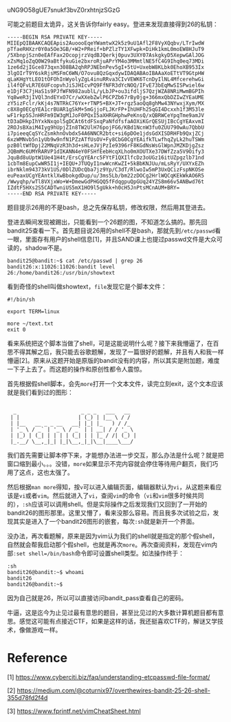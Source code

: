 uNG9O58gUE7snukf3bvZ0rxhtnjzSGzG

可能之前题目太诡异，这关告诉你fairly easy。登进来发现直接得到26的私钥：
```
-----BEGIN RSA PRIVATE KEY-----
MIIEpQIBAAKCAQEApis2AuoooEqeYWamtwX2k5z9uU1Afl2F8VyXQqbv/LTrIwdW
pTfaeRHXzr0Y0a5Oe3GB/+W2+PReif+bPZlzTY1XFwpk+DiHk1kmL0moEW8HJuT9
/5XbnpjSzn0eEAfFax2OcopjrzVqdBJQerkj0puv3UXY07AskgkyD5XepwGAlJOG
xZsMq1oZqQ0W29aBtfykuGie2bxroRjuAPrYM4o3MMmtlNE5fC4G9Ihq0eq73MDi
1ze6d2jIGce873qxn308BA2qhRPJNEbnPev5gI+5tU+UxebW8KLbk0EhoXB953Ix
3lgOIrT9Y6skRjsMSFmC6WN/O7ovu8QzGqxdywIDAQABAoIBAAaXoETtVT9GtpHW
qLaKHgYtLEO1tOFOhInWyolyZgL4inuRRva3CIvVEWK6TcnDyIlNL4MfcerehwGi
il4fQFvLR7E6UFcopvhJiSJHIcvPQ9FfNFR3dYcNOQ/IFvE73bEqMwSISPwiel6w
e1DjF3C7jHaS1s9PJfWFN982aublL/yLbJP+ou3ifdljS7QzjWZA8NRiMwmBGPIh
Yq8weR3jIVQl3ndEYxO7Cr/wXXebZwlP6CPZb67rBy0jg+366mxQbDZIwZYEaUME
zY5izFclr/kKj4s7NTRkC76Yx+rTNP5+BX+JT+rgz5aoQq8ghMw43NYwxjXym/MX
c8X8g0ECgYEA1crBUAR1gSkM+5mGjjoFLJKrFP+IhUHFh25qGI4Dcxxh1f3M53le
wF1rkp5SJnHRFm9IW3gM1JoF0PQxI5aXHRGHphwPeKnsQ/xQBRWCeYpqTme9amJV
tD3aDHkpIhYxkNxqol5gDCAt6tdFSxqPaNfdfsfaAOXiKGrQESUjIBcCgYEAxvmI
2ROJsBXaiM4Iyg9hUpjZIn8TW2UlH76pojFG6/KBd1NcnW3fu0ZUU790wAu7QbbU
i7pieeqCqSYcZsmkhnOvbdx54A6NNCR2btc+si6pDOe1jdsGdXISDRHFb9QxjZCj
6xzWMNvb5n1yUb9w9nfN1PZzATfUsOV+Fy8CbG0CgYEAifkTLwfhqZyLk2huTSWm
pzB0ltWfDpj22MNqVzR3h3d+sHLeJVjPzIe9396rF8KGdNsWsGlWpnJMZKDjgZsz
JQBmMc6UMYRARVP1dIKANN4eY0FSHfEebHcqXLho0mXOUTXe37DWfZza5V9Oify3
JquBd8uUptW1Ue41H4t/ErsCgYEArc5FYtF1QXIlfcDz3oUGz16itUZpgzlb71nd
1cbTm8EupCwWR5I1j+IEQU+JTUQyI1nwWcnKwZI+5kBbKNJUu/mLsRyY/UXYxEZh
ibrNklm94373kV1US/0DlZUDcQba7jz9Yp/C3dT/RlwoIw5mP3UxQCizFspNKOSe
euPeaxUCgYEAntklXwBbokgdDup/u/3ms5Lb/bm22zDOCg2HrlWQCqKEkWkAO6R5
/Wwyqhp/wTl8VXjxWo+W+DmewGdPHGQQ5fFdqgpuQpGUq24YZS8m66v5ANBwd76t
IZdtF5HXs2S5CADTwniUS5mX1HO9l5gUkk+h0cH5JnPtsMCnAUM+BRY=
-----END RSA PRIVATE KEY-----
```
题目提示26用的不是bash，总之先保存私钥，修改权限，然后用其登进去。

登进去瞬间发现被踢出，只能看到一个26题的图，不知道怎么搞的。那先回bandit25查看一下。首先题目说26用的shell不是bash，那就先到`/etc/passwd`看一眼，里面存有用户的shell信息[1]，并且SAND课上也提过passwd文件是大众可读的，shadow不是。

```shell
bandit25@bandit:~$ cat /etc/passwd | grep 26
bandit26:x:11026:11026:bandit level 26:/home/bandit26:/usr/bin/showtext
```

看到奇怪的shell叫做showtext，`file`发现它是个脚本文件：

```shell
#!/bin/sh

export TERM=linux

more ~/text.txt
exit 0
```

看来系统把这个脚本当做了shell，可是这能说明什么呢？接下来我懵逼了，在百思不得其解之后，我只能去谷歌题解，发现了一篇很好的题解，并且有人和我一样懵逼[2]。原来从这题开始是原版的bandit没有的内容，所以其实是附加题，难度一下子上去了。而这题的操作和原创性都令人震惊。

首先根据假shell脚本，会先`more`打开一个文本文件，读完立刻exit，这个文本应该就是我们看到过的图形：
```

  _                     _ _ _   ___   __  
 | |                   | (_) | |__ \ / /  
 | |__   __ _ _ __   __| |_| |_   ) / /_  
 | '_ \ / _` | '_ \ / _` | | __| / / '_ \ 
 | |_) | (_| | | | | (_| | | |_ / /| (_) |
 |_.__/ \__,_|_| |_|\__,_|_|\__|____\___/ 
```
我们首先需要让脚本停下来，才能想办法进一步交互，那么办法是什么呢？就是把窗口缩到最小。。。没错，`more`如果显示不完内容就会停住等待用户翻页，我们巧用了这点，这也太强了。

然后根据`man more`得知，按`v`可以进入编辑页面，编辑器默认为`vi`，从这题来看应该是`vi`或者`vim`。然后就进入了`vi`，查阅`vim`的命令（`vi`和`vim`很多时候共同的），`:sh`应该可以调用shell。但是实际操作之后发现我们又回到了一开始的bandit26的图形那里。这里又懵了，看来没那么容易。而且我多次试验之后，发现其实是进入了一个bandit26图形的嵌套，每次`:sh`就是新开一个界面。

没办法，再次看题解，原来是因为vim认为我们的shell就是指定的那个假shell，自然就会帮我启动那个假shell，也就是再次`more`。再次查阅资料，发现在vim内部`:set shell=/bin/bash`命令即可设置shell类型。如法操作终于：
```shell
:sh
bandit26@bandit:~$ whoami
bandit26                                                                                                           
bandit26@bandit:~$
```
因为自己就是26，所以可以直接访问bandit_pass查看自己的密码。

牛逼，这是迄今为止见过最有意思的题目，甚至比见过的大多数计算机题目都有意思。感觉这可能有点接近CTF，如果是这样的话，我还挺喜欢CTF的，解谜又学技术，像做游戏一样。

# Reference
[1] https://www.cyberciti.biz/faq/understanding-etcpasswd-file-format/

[2] https://medium.com/@coturnix97/overthewires-bandit-25-26-shell-355d78fd2f4d

[3] https://www.fprintf.net/vimCheatSheet.html